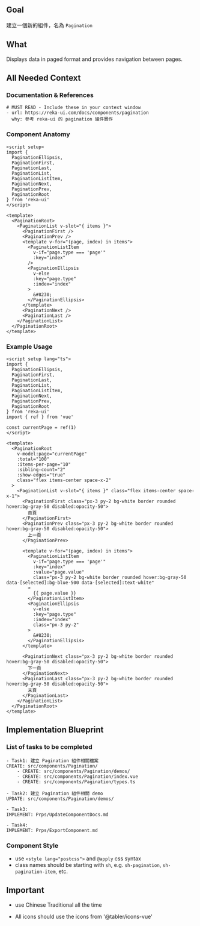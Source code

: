 ## Goal

建立一個新的組件，名為 `Pagination`

## What

Displays data in paged format and provides navigation between pages.

## All Needed Context

### Documentation & References

```
# MUST READ - Include these in your context window
- url: https://reka-ui.com/docs/components/pagination
  why: 參考 reka-ui 的 pagination 組件實作
```

### Component Anatomy

```
<script setup>
import {
  PaginationEllipsis,
  PaginationFirst,
  PaginationLast,
  PaginationList,
  PaginationListItem,
  PaginationNext,
  PaginationPrev,
  PaginationRoot
} from 'reka-ui'
</script>

<template>
  <PaginationRoot>
    <PaginationList v-slot="{ items }">
      <PaginationFirst />
      <PaginationPrev />
      <template v-for="(page, index) in items">
        <PaginationListItem
          v-if="page.type === 'page'"
          :key="index"
        />
        <PaginationEllipsis
          v-else
          :key="page.type"
          :index="index"
        >
          &#8230;
        </PaginationEllipsis>
      </template>
      <PaginationNext />
      <PaginationLast />
    </PaginationList>
  </PaginationRoot>
</template>
```

### Example Usage

```
<script setup lang="ts">
import {
  PaginationEllipsis,
  PaginationFirst,
  PaginationLast,
  PaginationList,
  PaginationListItem,
  PaginationNext,
  PaginationPrev,
  PaginationRoot
} from 'reka-ui'
import { ref } from 'vue'

const currentPage = ref(1)
</script>

<template>
  <PaginationRoot
    v-model:page="currentPage"
    :total="100"
    :items-per-page="10"
    :sibling-count="2"
    :show-edges="true"
    class="flex items-center space-x-2"
  >
    <PaginationList v-slot="{ items }" class="flex items-center space-x-1">
      <PaginationFirst class="px-3 py-2 bg-white border rounded hover:bg-gray-50 disabled:opacity-50">
        首頁
      </PaginationFirst>
      <PaginationPrev class="px-3 py-2 bg-white border rounded hover:bg-gray-50 disabled:opacity-50">
        上一頁
      </PaginationPrev>

      <template v-for="(page, index) in items">
        <PaginationListItem
          v-if="page.type === 'page'"
          :key="index"
          :value="page.value"
          class="px-3 py-2 bg-white border rounded hover:bg-gray-50 data-[selected]:bg-blue-500 data-[selected]:text-white"
        >
          {{ page.value }}
        </PaginationListItem>
        <PaginationEllipsis
          v-else
          :key="page.type"
          :index="index"
          class="px-3 py-2"
        >
          &#8230;
        </PaginationEllipsis>
      </template>

      <PaginationNext class="px-3 py-2 bg-white border rounded hover:bg-gray-50 disabled:opacity-50">
        下一頁
      </PaginationNext>
      <PaginationLast class="px-3 py-2 bg-white border rounded hover:bg-gray-50 disabled:opacity-50">
        末頁
      </PaginationLast>
    </PaginationList>
  </PaginationRoot>
</template>
```

## Implementation Blueprint

### List of tasks to be completed

```
- Task1: 建立 Pagination 組件相關檔案
CREATE: src/components/Pagination/
    - CREATE: src/components/Pagination/demos/
    - CREATE: src/components/Pagination/index.vue
    - CREATE: src/components/Pagination/types.ts

- Task2: 建立 Pagination 組件相關 demo
UPDATE: src/components/Pagination/demos/

- Task3:
IMPLEMENT: Prps/UpdateComponentDocs.md

- Task4:
IMPLEMENT: Prps/ExportComponent.md
```

### Component Style

- use `<style lang="postcss">` and `@apply` css syntax
- class names should be starting with `sh`, e.g. `sh-pagination`, `sh-pagination-item`, etc.

## Important

- use Chinese Traditional all the time

- All icons should use the icons from '@tabler/icons-vue'
